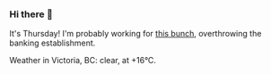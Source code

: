 ### Hi there :wave:

It's Thursday! I'm probably working for [this bunch](https://github.com/kohofinancial), overthrowing the banking establishment.

Weather in Victoria, BC: clear, at +16°C.
